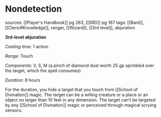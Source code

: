 # Nondetection
sources: [[Player's Handbook]] pg 263, [[SRD]] pg 167
tags: [[Bard]], [[Cleric#Knowledge]], ranger, [[Wizard]], [[3rd level]], abjuration

**3rd-level abjuration**

*Casting time*: 1 action

*Range*: Touch

*Components*: V, S, M (a pinch of diamond dust worth 25 gp sprinkled over the target, which the spell consumes)

*Duration*: 8 hours

For the duration, you hide a target that you touch from [[School of Divination]] magic. The target can be a willing creature or a place or an object no larger than 10 feet in any dimension. The target can’t be targeted by any [[School of Divination]] magic or perceived through magical scrying sensors.

